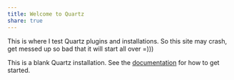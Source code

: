 ```yaml
---
title: Welcome to Quartz
share: true
---
```



This is where I test Quartz plugins and installations. So this site may crash, get messed up so bad that it will start all over =)))

This is a blank Quartz installation.
See the [documentation](https://quartz.jzhao.xyz) for how to get started.
